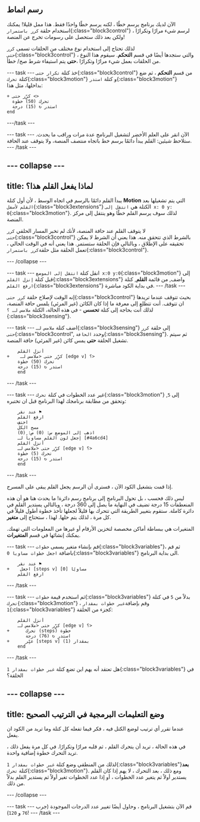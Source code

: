 ## رسم انماط

الآن لديك برنامج يرسم خطًا ، لكنه يرسم خطًا واحدًا فقط. هذا ممل قليلا! يمكنك استخدام حلقة `كرر باستمرار`{:class="block3control"} لرسم شيء مرارًا وتكرارًا ، ولكن بعد ذلك ستحصل على رسومات تخرج عن المنصة!

لذلك تحتاج إلى استخدام نوع مختلف من الحلقات تسمى `كرر حتى`{:class="block3control"} ، والتي ستجدها أيضًا في قسم **التحكم**. سيقوم هذا النوع من الحلقات بعمل شيء مرارًا وتكرارًا ،**حتى** يتم استيفاء شرط صح/ خطأ.

--- task --- خذ كتلة `تكرار حتى`{:class="block3control"} من قسم **التحكم** ، ثم ضع كتلة `تحرك`{:class="block3motion"} و كتلة `استدر`{:class="block3motion"} بداخلها، مثل هذا:

```blocks3
+ كرِّر حتى <> 
  تحرك (50) خطوة
  استدر ↻ (15) درجة
end
```

---/task ---

--- task --- الآن انقر على العلم الأخضر لتشغيل البرنامج عدة مرات وراقب ما يحدث. ستلاحظ شيئين: القلم يبدأ دائمًا برسم خط باتجاه منتصف المنصة، ولا يتوقف عند الحافة. --- /task ---

--- collapse ---
---
title: لماذا يفعل القلم هذا؟
---

يبدأ القلم دائمًا بالرسم في اتجاه الوسط ، لأن أول كتلة **Motion** التي يتم تشغيلها بعد `القلم لأسفل`{:class="block3extensions"} الكتلة هي `انتقل إلى x: 0 y: 0`{:class="block3motion"}. لذلك سوف يرسم القلم خطًا وهو ينتقل إلى مركز المنصة.

لا يتوقف القلم عند حافة المنصة، لأنك لم تخبر المسار الحلقي `كرر حتى`{:class="block3control"} بالشرط الذي تتحقق منه. هذا يعني أن الشرط لا يمكن تحقيقه على الإطلاق ، وبالتالي فإن الحلقة ستستمر. هذا يعني أنه في الوقت الحالي ، تعمل الحلقة مثل حلقة`كرر باستمرار`{:class="block3control"}.

--- /collapse ---

--- task --- انقل كتلة `انتقل إلى الموضع x:0 y:0`{:class="block3motion"} إلى قبل كتلة `إنزل القلم`{:class="block3extensions"} واضف, من قائمة **القلم**, كتلة `ارفع القلم`{:class="block3extensions"} في بداية الكود مباشرة. --- /task ---

إنه الوقت لإصلاح حلقة `كرر حتى`{:class="block3control"} بحيث تتوقف عندما تريدها ان تتوقف. أنت تتطلع إلى معرفة ما إذا كان الكائن (غير المرئي) يلمس حافة المنصة، لذلك أنت بحاجة إلى كتلة **تحسس** - في هذه الحالة، الكتلة `ملامس لـ ؟`{:class="block3sensing"}.

--- task --- اضف كتلة `ملامس لـ`{:class="block3sensing"} إلى حلقة `كرر حتى`{:class="block3control", وحدد `الحافة`{:class="block3sensing"}. ثم سيتم تشغيل الحلقة **حتى** يمس كائن (غير المرئي) حافة المنصة.

```blocks3
    أنزل القلم
+    كرِّر حتى <ملامس لـ [edge v] ؟> 
    تحرك (50) خطوة
    استدر ↻ (15) درجة
    end
```

--- /task ---

--- task --- غير عدد الخطوات في كتلة `تحرك`{:class="block3motion"} إلى `5`, وتحقق من مطابقة برنامجك لهذا البرنامج قبل ان تختبره:

```blocks3
    عند نقر ⚑
    ارفع القلم
    اختفِ
    مسح الكل
    اذهب إلى الموضع س: (0) ص: (0)
    إجعل لون القلم مساوياً لـ [#4a6cd4]
    أنزل القلم
    كرِّر حتى <ملامس لـ [edge v] ؟> 
    تحرك (5) خطوة
    استدر ↻ (15) درجة
    end
```

--- /task ---

إذا قمت بتشغيل الكود الآن ، فسترى أن الرسم يجعل القلم يبقى على المسرح.

ليس ذلك فحسب ، بل تحول البرنامج إلى برنامج رسم دائرة! ما يحدث هنا هو أن هذه المنعطفات 15 درجة تضيف في النهاية ما يصل إلى 360 درجة ، وبالتالي يستدير القلم في دائرة كاملة. ستقوم بتغيير الطريقة التي تتحرك بها قليلاً لجعلها تأخذ خطوة أطول قليلاً في كل مرة ، لذلك يتم حلها. لهذا ، ستحتاج إلى **متغير**.

المتغيرات هي ببساطة أماكن مخصصة لتخزين الأرقام أو غيرها من المعلومات التي تهمك. يمكنك إنشائها في قسم **المتغيرات**.

--- task --- قم بإنشاء متغير يسمى `خطوات`{:class="block3variables"}، ثم قم باضافة `اجعل خطوات مساويا 0`{:class="block3variables"} الى بداية البرنامج.

```blocks3
    عند نقر ⚑
+    اجعل [steps v] مساويًا [0]
    ارفع القلم
```

--- /task ---

--- task --- ثم استخدم قيمة `خطوات`{:class="block3variables"} بدلاً من `5` في كتلة `تحرك`{:class="block3motion"} ، وقم بإضافة`غير خطوات بمقدار 1`{:class="block3variables"} كجزء من الحلقة:

```blocks3
    أنزل القلم
    كرِّر حتى <ملامس لـ [edge v] ؟> 
+      تحرك (steps) خطوة
       استدر ↻ (76) درجة
+      غيِّر [steps v] بمقدار (1)
    end
```

--- /task ---

هل تعتقد أنه يهم اين تضع كتلة `غير خطوات بمقدار 1`{:class="block3variables"} في الحلقة؟

--- collapse ---
---
title: وضع التعليمات البرمجية في الترتيب الصحيح
---

عندما تقرر أي ترتيب لوضع الكتل فيه ، فكر فيما تفعله كل كتلة وما تريد من الكود ان يفعل.

في هذه الحالة ، تريد أن يتحرك القلم ، ثم قلبه مرارًا وتكرارًا. في كل مرة يفعل ذلك ، تريد التحرك خطوة إضافية واحدة.

لذلك من المنطقي وضع كتلة `غير خطوات بمقدار 1`{:class="block3variables"}**بعد** كتلة `تحرك`{:class="block3motion"}. ومع ذلك ، بعد التحرك ، لا يهم إذا كان القلم يستدير أولاً ثم يتغير عدد الخطوات ، أو إذا عدد الخطوات تغير أولاً ثم يستدير القلم بدلاً من ذلك.

--- /collapse ---

--- task --- قم الآن بتشغيل البرنامج ، وحاول أيضًا تغيير عدد الدرجات الموجودة (جرب `76` و `120`)! --- /task ---
